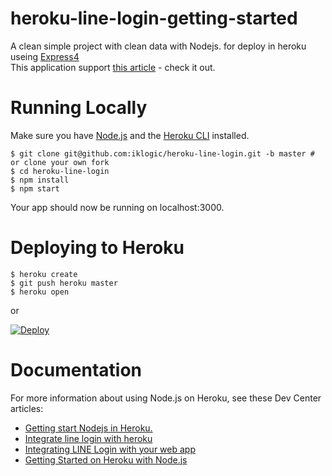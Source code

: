 # heroku-line-login-getting-started
A clean simple project with clean data with Nodejs. for deploy in heroku useing [Express4](http://expressjs.com/)<br>
This application support [this article](https://www.linkedin.com/pulse/getting-start-nodejs-heroku-narongsak-keawmanee/) - check it out.

# Running Locally
Make sure you have [Node.js](https://nodejs.org/en/) and the [Heroku CLI](https://devcenter.heroku.com/articles/heroku-cli) installed.

```
$ git clone git@github.com:iklogic/heroku-line-login.git -b master # or clone your own fork
$ cd heroku-line-login
$ npm install
$ npm start
```
Your app should now be running on localhost:3000.

# Deploying to Heroku

```
$ heroku create
$ git push heroku master
$ heroku open
```
or

[![Deploy](https://www.herokucdn.com/deploy/button.svg)](https://heroku.com/deploy?template=https://github.com/iklogic/heroku-line-login/tree/master)

# Documentation
For more information about using Node.js on Heroku, see these Dev Center articles:

- [Getting start Nodejs in Heroku.](https://www.linkedin.com/pulse/getting-start-nodejs-heroku-narongsak-keawmanee/)
- [Integrate line login with heroku](https://www.linkedin.com/pulse/integrate-line-login-heroku-narongsak-keawmanee/)
- [Integrating LINE Login with your web app](https://developers.line.me/en/docs/line-login/web/integrate-line-login/)
- [Getting Started on Heroku with Node.js](https://devcenter.heroku.com/articles/getting-started-with-nodejs)
